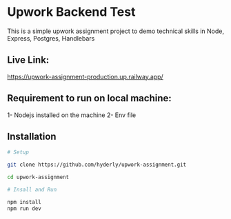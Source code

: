 # Upwork Backend Test

This is a simple upwork assignment project to demo technical skills in Node, Express, Postgres, Handlebars

## Live Link:
https://upwork-assignment-production.up.railway.app/

## Requirement to run on local machine:

1- Nodejs installed on the machine
2- Env file

## Installation


```bash
# Setup

git clone https://github.com/hyderly/upwork-assignment.git

cd upwork-assignment

# Insall and Run

npm install
npm run dev


```
